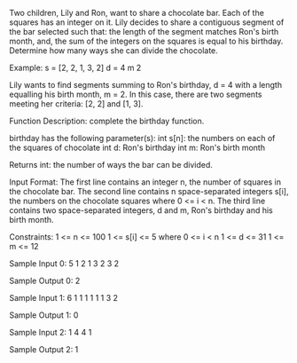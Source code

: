 Two children, Lily and Ron, want to share a chocolate bar.
Each of the squares has an integer on it.
Lily decides to share a contiguous segment of the bar selected such that:
the length of the segment matches Ron's birth month, and,
the sum of the integers on the squares is equal to his birthday.
Determine how many ways she can divide the chocolate.

Example:
s = [2, 2, 1, 3, 2]
d = 4
m 2

Lily wants to find segments summing to Ron's birthday, d = 4 with a length equalling his
birth month, m = 2. In this case, there are two segments meeting her criteria: [2, 2] and [1, 3].

Function Description: complete the birthday function.

birthday has the following parameter(s):
int s[n]: the numbers on each of the squares of chocolate
int d: Ron's birthday
int m: Ron's birth month

Returns int: the number of ways the bar can be divided.

Input Format:
The first line contains an integer n, the number of squares in the chocolate bar.
The second line contains n space-separated integers s[i],
the numbers on the chocolate squares where 0 <= i < n.
The third line contains two space-separated integers, d and m,
Ron's birthday and his birth month.

Constraints:
1 <= n <= 100
1 <= s[i] <= 5 where 0 <= i < n
1 <= d <= 31
1 <= m <= 12

Sample Input 0:
5
1 2 1 3 2
3 2

Sample Output 0:
2

Sample Input 1:
6
1 1 1 1 1 1
3 2

Sample Output 1:
0

Sample Input 2:
1
4
4 1

Sample Output 2:
1
